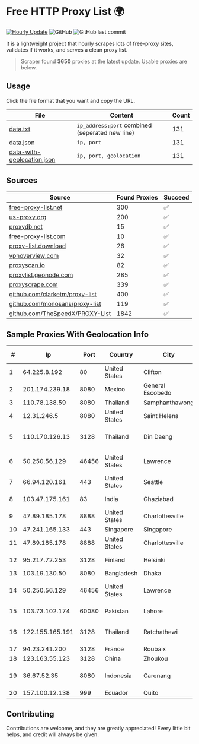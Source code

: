 
# Free HTTP Proxy List 🌍

[![Hourly Update](https://github.com/mertguvencli/http-proxy-list/actions/workflows/main.yml/badge.svg?branch=main)](https://github.com/mertguvencli/http-proxy-list/actions/workflows/main.yml)
![GitHub](https://img.shields.io/github/license/mertguvencli/http-proxy-list)
![GitHub last commit](https://img.shields.io/github/last-commit/mertguvencli/http-proxy-list)

It is a lightweight project that hourly scrapes lots of free-proxy sites, validates if it works, and serves a clean proxy list.


> Scraper found **3650** proxies at the latest update. Usable proxies are below.

## Usage

Click the file format that you want and copy the URL.


|File|Content|Count|
|----|-------|-----|
|[data.txt](https://raw.githubusercontent.com/mertguvencli/http-proxy-list/main/proxy-list/data.txt)|`ip_address:port` combined (seperated new line)|131|
|[data.json](https://raw.githubusercontent.com/mertguvencli/http-proxy-list/main/proxy-list/data.json)|`ip, port`|131|
|[data-with-geolocation.json](https://raw.githubusercontent.com/mertguvencli/http-proxy-list/main/proxy-list/data-with-geolocation.json)|`ip, port, geolocation`|131|

## Sources

|Source|Found Proxies|Succeed|
|------|-------------|-------|
|[free-proxy-list.net](https://free-proxy-list.net)|300|✅|
|[us-proxy.org](https://www.us-proxy.org)|200|✅|
|[proxydb.net](http://proxydb.net)|15|✅|
|[free-proxy-list.com](https://free-proxy-list.com/?page=&port=&type%5B%5D=http&type%5B%5D=https&up_time=0&search=Search)|10|✅|
|[proxy-list.download](https://www.proxy-list.download/HTTP)|26|✅|
|[vpnoverview.com](https://vpnoverview.com/privacy/anonymous-browsing/free-proxy-servers)|32|✅|
|[proxyscan.io](https://www.proxyscan.io)|82|✅|
|[proxylist.geonode.com](https://proxylist.geonode.com/api/proxy-list?limit=300&page=1&sort_by=lastChecked&sort_type=desc&protocols=http,https)|285|✅|
|[proxyscrape.com](https://api.proxyscrape.com/v2/?request=displayproxies&protocol=http&timeout=10000&country=all&ssl=all&anonymity=all)|339|✅|
|[github.com/clarketm/proxy-list](https://raw.githubusercontent.com/clarketm/proxy-list/master/proxy-list-raw.txt)|400|✅|
|[github.com/monosans/proxy-list](https://raw.githubusercontent.com/monosans/proxy-list/main/proxies/http.txt)|119|✅|
|[github.com/TheSpeedX/PROXY-List](https://raw.githubusercontent.com/TheSpeedX/PROXY-List/master/http.txt)|1842|✅|


## Sample Proxies With Geolocation Info

|#|Ip|Port|Country|City|Internet Service Provider|
|-|--|----|-------|----|-------------------------|
|1|64.225.8.192|80|United States|Clifton|DigitalOcean, LLC|
|2|201.174.239.18|8080|Mexico|General Escobedo|Transtelco Inc|
|3|110.78.138.59|8080|Thailand|Samphanthawong|CAT-BB|
|4|12.31.246.5|8080|United States|Saint Helena|AT&T Services, Inc.|
|5|110.170.126.13|3128|Thailand|Din Daeng|True Internet Corporation CO. Ltd.|
|6|50.250.56.129|46456|United States|Lawrence|Comcast Cable Communications, LLC|
|7|66.94.120.161|443|United States|Seattle|Contabo Inc.|
|8|103.47.175.161|83|India|Ghaziabad|Precious netcom pvt ltd|
|9|47.89.185.178|8888|United States|Charlottesville|Alibaba.com LLC|
|10|47.241.165.133|443|Singapore|Singapore|Alibaba.com LLC|
|11|47.89.185.178|8888|United States|Charlottesville|Alibaba.com LLC|
|12|95.217.72.253|3128|Finland|Helsinki|Hetzner Online GmbH|
|13|103.19.130.50|8080|Bangladesh|Dhaka|InfoLink|
|14|50.250.56.129|46456|United States|Lawrence|Comcast Cable Communications, LLC|
|15|103.73.102.174|60080|Pakistan|Lahore|KK Networks (Pvt) Ltd|
|16|122.155.165.191|3128|Thailand|Ratchathewi|CAT Telecom Public Company Limited|
|17|94.23.241.200|3128|France|Roubaix|OVH SAS|
|18|123.163.55.123|3128|China|Zhoukou|Chinanet|
|19|36.67.52.35|8080|Indonesia|Carenang|PT. Telekomunikasi Indonesia|
|20|157.100.12.138|999|Ecuador|Quito|Telconet S.A|



## Contributing

Contributions are welcome, and they are greatly appreciated! Every
little bit helps, and credit will always be given.

